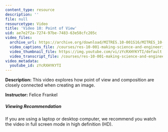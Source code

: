 ```yaml
---
content_type: resource
description: ''
file: null
resourcetype: Video
title: 'Video 10: Point of View'
uid: ae7e2f2a-7274-97be-7483-63e58cfc205c
video_files:
  archive_url: https://archive.org/download/MITRES.10-001S16/MITRES_10-001S16_Track13_300k.mp4
  video_captions_file: /courses/res-10-001-making-science-and-engineering-pictures-a-practical-guide-to-presenting-your-work-spring-2016/43f2e70b9bc75206806b881507461808_zYcRXHYKYTI.vtt
  video_thumbnail_file: https://img.youtube.com/vi/zYcRXHYKYTI/default.jpg
  video_transcript_file: /courses/res-10-001-making-science-and-engineering-pictures-a-practical-guide-to-presenting-your-work-spring-2016/ef3cf5ec2ca3703671f22e4cc469be83_zYcRXHYKYTI.pdf
video_metadata:
  youtube_id: zYcRXHYKYTI
---
```


**Description:** This video explores how point of view and composition are closely connected when creating an image.

**Instructor:** Felice Frankel

##### Viewing Recommendation

If you are using a laptop or desktop computer, we recommend you watch the video in full screen mode in high definition (HD).